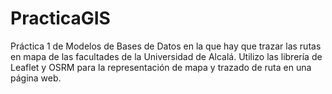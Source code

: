 # PracticaGIS
Práctica 1 de Modelos de Bases de Datos en la que hay que trazar las rutas en mapa de las facultades de la Universidad de Alcalá. Utilizo las librería de Leaflet y OSRM para la representación de mapa y trazado de ruta en una página web.
